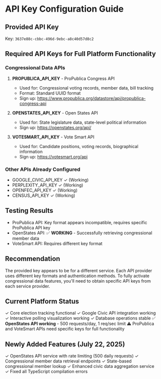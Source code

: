 # API Key Configuration Guide

## Provided API Key

Key: `3637e88c-cbbc-496d-9ebc-a8c40d57d8c2`

## Required API Keys for Full Platform Functionality

### Congressional Data APIs

1. **PROPUBLICA_API_KEY** - ProPublica Congress API
   - Used for: Congressional voting records, member data, bill tracking
   - Format: Standard UUID format
   - Sign up: https://www.propublica.org/datastore/api/propublica-congress-api

2. **OPENSTATES_API_KEY** - Open States API
   - Used for: State legislature data, state-level political information
   - Sign up: https://openstates.org/api/

3. **VOTESMART_API_KEY** - Vote Smart API
   - Used for: Candidate positions, voting records, biographical information
   - Sign up: https://votesmart.org/api

### Other APIs Already Configured

- GOOGLE_CIVIC_API_KEY ✓ (Working)
- PERPLEXITY_API_KEY ✓ (Working)
- OPENFEC_API_KEY ✓ (Working)
- CENSUS_API_KEY ✓ (Working)

## Testing Results

- ProPublica API: Key format appears incompatible, requires specific ProPublica API key
- OpenStates API: ✅ **WORKING** - Successfully retrieving congressional member data
- VoteSmart API: Requires different key format

## Recommendation

The provided key appears to be for a different service. Each API provider uses different key formats and authentication methods. To fully activate congressional data features, you'll need to obtain specific API keys from each service provider.

## Current Platform Status

✓ Core election tracking functional
✓ Google Civic API integration working  
✓ Interactive polling visualization working
✓ Database operations stable
✅ **OpenStates API working** - 500 requests/day, 1 req/sec limit
⚠ ProPublica and VoteSmart APIs need specific keys for full functionality

## Newly Added Features (July 22, 2025)

✓ OpenStates API service with rate limiting (500 daily requests)
✓ Congressional member data retrieval endpoints
✓ State-based congressional member lookup
✓ Enhanced civic data aggregation service
✓ Fixed all TypeScript compilation errors
